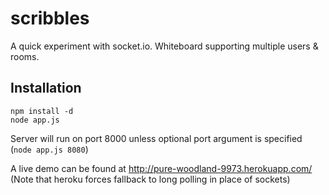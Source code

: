 scribbles
========

A quick experiment with socket.io. Whiteboard supporting multiple users & rooms.

## Installation

    npm install -d
    node app.js

  Server will run on port 8000 unless optional port argument is specified (`node app.js 8080`)

  A live demo can be found at http://pure-woodland-9973.herokuapp.com/ (Note that heroku forces fallback to long polling in place of sockets)
